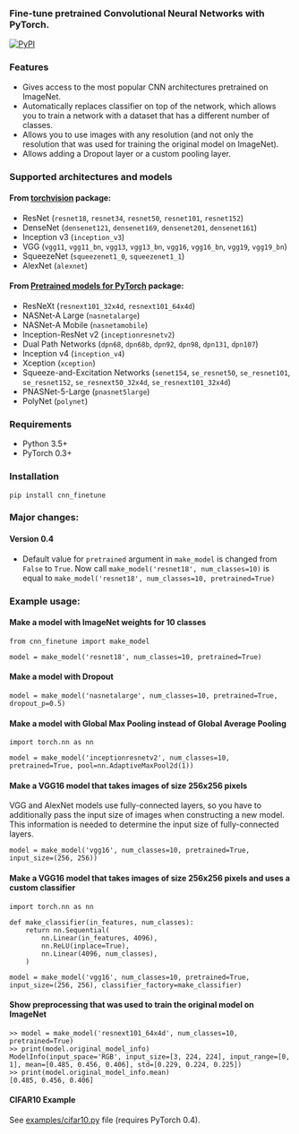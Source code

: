### Fine-tune pretrained Convolutional Neural Networks with PyTorch.


[![PyPI](https://img.shields.io/pypi/v/cnn-finetune.svg)](https://pypi.org/project/cnn-finetune/)


### Features
- Gives access to the most popular CNN architectures pretrained on ImageNet.
- Automatically replaces classifier on top of the network, which allows you to train a network with a dataset that has a different number of classes.
- Allows you to use images with any resolution (and not only the resolution that was used for training the original model on ImageNet).
- Allows adding a Dropout layer or a custom pooling layer.


### Supported architectures and models

#### From [torchvision](https://github.com/pytorch/vision/) package:

- ResNet (`resnet18`, `resnet34`, `resnet50`, `resnet101`, `resnet152`)
- DenseNet (`densenet121`, `densenet169`, `densenet201`, `densenet161`)
- Inception v3 (`inception_v3`)
- VGG (`vgg11`, `vgg11_bn`, `vgg13`, `vgg13_bn`, `vgg16`, `vgg16_bn`, `vgg19`, `vgg19_bn`)
- SqueezeNet (`squeezenet1_0`, `squeezenet1_1`)
- AlexNet (`alexnet`)

#### From [Pretrained models for PyTorch](https://github.com/Cadene/pretrained-models.pytorch) package:
- ResNeXt (`resnext101_32x4d`, `resnext101_64x4d`)
- NASNet-A Large (`nasnetalarge`)
- NASNet-A Mobile (`nasnetamobile`)
- Inception-ResNet v2 (`inceptionresnetv2`)
- Dual Path Networks (`dpn68`, `dpn68b`, `dpn92`, `dpn98`, `dpn131`, `dpn107`)
- Inception v4 (`inception_v4`)
- Xception (`xception`)
- Squeeze-and-Excitation Networks (`senet154`, `se_resnet50`, `se_resnet101`, `se_resnet152`, `se_resnext50_32x4d`, `se_resnext101_32x4d`)
- PNASNet-5-Large (`pnasnet5large`)
- PolyNet (`polynet`)


### Requirements
* Python 3.5+
* PyTorch 0.3+

### Installation

```
pip install cnn_finetune
```


### Major changes:
#### Version 0.4
- Default value for `pretrained` argument in `make_model` is changed from `False` to `True`. Now call `make_model('resnet18', num_classes=10)` is equal to `make_model('resnet18', num_classes=10, pretrained=True)`


### Example usage:

#### Make a model with ImageNet weights for 10 classes

```
from cnn_finetune import make_model

model = make_model('resnet18', num_classes=10, pretrained=True)
```

#### Make a model with Dropout
```
model = make_model('nasnetalarge', num_classes=10, pretrained=True, dropout_p=0.5)
```

#### Make a model with Global Max Pooling instead of Global Average Pooling
```
import torch.nn as nn

model = make_model('inceptionresnetv2', num_classes=10, pretrained=True, pool=nn.AdaptiveMaxPool2d(1))
```


#### Make a VGG16 model that takes images of size 256x256 pixels
VGG and AlexNet models use fully-connected layers, so you have to additionally pass the input size of images
when constructing a new model. This information is needed to determine the input size of fully-connected layers.
```
model = make_model('vgg16', num_classes=10, pretrained=True, input_size=(256, 256))
```


#### Make a VGG16 model that takes images of size 256x256 pixels and uses a custom classifier
```
import torch.nn as nn

def make_classifier(in_features, num_classes):
    return nn.Sequential(
        nn.Linear(in_features, 4096),
        nn.ReLU(inplace=True),
        nn.Linear(4096, num_classes),
    )

model = make_model('vgg16', num_classes=10, pretrained=True, input_size=(256, 256), classifier_factory=make_classifier)
```


#### Show preprocessing that was used to train the original model on ImageNet
```
>> model = make_model('resnext101_64x4d', num_classes=10, pretrained=True)
>> print(model.original_model_info)
ModelInfo(input_space='RGB', input_size=[3, 224, 224], input_range=[0, 1], mean=[0.485, 0.456, 0.406], std=[0.229, 0.224, 0.225])
>> print(model.original_model_info.mean)
[0.485, 0.456, 0.406]
```

#### CIFAR10 Example
See [examples/cifar10.py](examples/cifar10.py) file (requires PyTorch 0.4).
